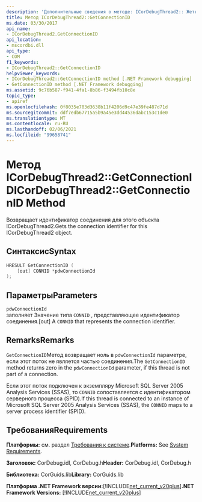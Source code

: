 ```yaml
---
description: 'Дополнительные сведения о методе: ICorDebugThread2:: Жетконнектионид'
title: Метод ICorDebugThread2::GetConnectionID
ms.date: 03/30/2017
api_name:
- ICorDebugThread2.GetConnectionID
api_location:
- mscordbi.dll
api_type:
- COM
f1_keywords:
- ICorDebugThread2::GetConnectionID
helpviewer_keywords:
- ICorDebugThread2::GetConnectionID method [.NET Framework debugging]
- GetConnectionID method [.NET Framework debugging]
ms.assetid: 9c76b587-f941-4fa1-8b86-f3494fb10c8e
topic_type:
- apiref
ms.openlocfilehash: 0f8035e703d3638b11f4206d9c47e39fe487d71d
ms.sourcegitcommit: ddf7edb67715a5b9a45e3dd44536dabc153c1de0
ms.translationtype: MT
ms.contentlocale: ru-RU
ms.lasthandoff: 02/06/2021
ms.locfileid: "99658741"
---
```

# <a name="icordebugthread2getconnectionid-method"></a><span data-ttu-id="1123f-103">Метод ICorDebugThread2::GetConnectionID</span><span class="sxs-lookup"><span data-stu-id="1123f-103">ICorDebugThread2::GetConnectionID Method</span></span>

<span data-ttu-id="1123f-104">Возвращает идентификатор соединения для этого объекта ICorDebugThread2.</span><span class="sxs-lookup"><span data-stu-id="1123f-104">Gets the connection identifier for this ICorDebugThread2 object.</span></span>  
  
## <a name="syntax"></a><span data-ttu-id="1123f-105">Синтаксис</span><span class="sxs-lookup"><span data-stu-id="1123f-105">Syntax</span></span>  
  
```cpp  
HRESULT GetConnectionID (  
    [out] CONNID *pdwConnectionId  
);  
```  
  
## <a name="parameters"></a><span data-ttu-id="1123f-106">Параметры</span><span class="sxs-lookup"><span data-stu-id="1123f-106">Parameters</span></span>  

 `pdwConnectionId`  
 <span data-ttu-id="1123f-107">заполняет Значение типа `CONNID` , представляющее идентификатор соединения.</span><span class="sxs-lookup"><span data-stu-id="1123f-107">[out] A `CONNID` that represents the connection identifier.</span></span>  
  
## <a name="remarks"></a><span data-ttu-id="1123f-108">Remarks</span><span class="sxs-lookup"><span data-stu-id="1123f-108">Remarks</span></span>  

 <span data-ttu-id="1123f-109">`GetConnectionID`Метод возвращает ноль в `pdwConnectionId` параметре, если этот поток не является частью соединения.</span><span class="sxs-lookup"><span data-stu-id="1123f-109">The `GetConnectionID` method returns zero in the `pdwConnectionId` parameter, if this thread is not part of a connection.</span></span>  
  
 <span data-ttu-id="1123f-110">Если этот поток подключен к экземпляру Microsoft SQL Server 2005 Analysis Services (SSAS), то `CONNID` сопоставляется с идентификатором серверного процесса (SPID).</span><span class="sxs-lookup"><span data-stu-id="1123f-110">If this thread is connected to an instance of Microsoft SQL Server 2005 Analysis Services (SSAS), the `CONNID` maps to a server process identifier (SPID).</span></span>  
  
## <a name="requirements"></a><span data-ttu-id="1123f-111">Требования</span><span class="sxs-lookup"><span data-stu-id="1123f-111">Requirements</span></span>  

 <span data-ttu-id="1123f-112">**Платформы:** см. раздел [Требования к системе](../../get-started/system-requirements.md).</span><span class="sxs-lookup"><span data-stu-id="1123f-112">**Platforms:** See [System Requirements](../../get-started/system-requirements.md).</span></span>  
  
 <span data-ttu-id="1123f-113">**Заголовок:** CorDebug.idl, CorDebug.h</span><span class="sxs-lookup"><span data-stu-id="1123f-113">**Header:** CorDebug.idl, CorDebug.h</span></span>  
  
 <span data-ttu-id="1123f-114">**Библиотека:** CorGuids.lib</span><span class="sxs-lookup"><span data-stu-id="1123f-114">**Library:** CorGuids.lib</span></span>  
  
 <span data-ttu-id="1123f-115">**Платформа .NET Framework версии:**[!INCLUDE[net_current_v20plus](../../../../includes/net-current-v20plus-md.md)]</span><span class="sxs-lookup"><span data-stu-id="1123f-115">**.NET Framework Versions:** [!INCLUDE[net_current_v20plus](../../../../includes/net-current-v20plus-md.md)]</span></span>
